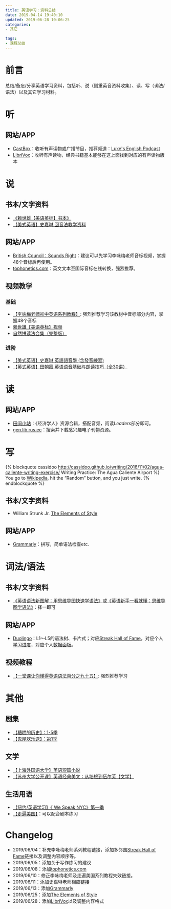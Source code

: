 ```yaml
---
title: 英语学习：资料总结
date: 2019-04-14 19:40:10
updated: 2019-06-28 10:06:25
categories:
- 其它

tags:
- 课程总结
---
```

# 前言
总结/备忘/分享英语学习资料，包括听、说（侧重英音资料收集）、读、写（词法/语法）以及其它学习材料。

<!--more-->
# 听
## 网站/APP
- [CastBox](https://castbox.fm/)：收听有声读物或广播节目，推荐频道：[Luke's English Podcast](https://teacherluke.co.uk/)
- [LibriVox](https://librivox.org/)：收听有声读物，经典书籍基本能够在这上面找到对应的有声读物版本

# 说
## 书本/文字资料
- [《赖世雄【美语英标】书本》](https://book.douban.com/subject/2977637/)
- [【美式英语】史嘉琳 回音法教学资料](http://homepage.ntu.edu.tw/~karchung/miniconversations/MC.htm)

## 网站/APP
- [British Council：Sounds Right](https://www.britishcouncil.org/english/business/apps/sounds-right)：建议可以先学习李咏梅老师音标视频，掌握48个音标后再使用。
- [tophonetics.com](https://tophonetics.com/zh/)：英文文本至国际音标在线转换，强烈推荐。

## 视频教学
### 基础
- [【李咏梅老师初中英语系列教程】](https://www.bilibili.com/video/av29219586/): 强烈推荐学习该教材中音标部分内容，掌握48个音标
- [赖世雄【美语英标】视频](https://www.bilibili.com/video/av18344760)
- [自然拼读法合集（完整版）](https://www.bilibili.com/video/av8909007)

### 进阶
- [【美式英语】史嘉琳 英語語音學 (含發音練習) ](http://ocw.aca.ntu.edu.tw/ntu-ocw/ocw/cou/101S102/1)
- [【英式英语】田朝霞 英语语音基础与朗读技巧（全30讲）](https://www.bilibili.com/video/av22981167)

# 读
## 网站/APP
- [田间小站](https://www.tianfateng.cn/7399.html)：《经济学人》资源合辑，搭配音频，阅读*Leaders*部分即可。
- [gen.lib.rus.ec](http://gen.lib.rus.ec)：搜索并下载感兴趣电子刊物资源。

# 写
{% blockquote cassidoo http://cassidoo.github.io/writing/2016/11/02/agua-caliente-writing-exercise/ Writing Practice: The Agua Caliente Airport %}
You go to [Wikipedia](https://en.wikipedia.org/), hit the “Random” button, and you just write.
{% endblockquote %}

## 书本/文字资料
- William Strunk Jr. [The Elements of Style](https://book.douban.com/subject/1824592/)

## 网站/APP
- [Grammarly](https://app.grammarly.com/)：拼写，简单语法检查etc.

# 词法/语法
## 书本/文字资料
- [《英语语法新图解：用思维导图快速学语法》](https://book.douban.com/subject/30246892/)或[《英语新手一看就懂：思维导图学语法》](https://book.douban.com/subject/30845258/)：择一即可

## 网站/APP
- [Duolingo](https://duolingo.com)：L1～L5的语法树、卡片式；对应[Streak Hall of Fame](https://duome.eu/)，对应个人[学习进度](https://duome.eu/anoni15/progress)，对应个人[数据面板](https://duome.eu/anoni15/)。

## 视频教程
- [【一堂课让你懂得英语语法百分之九十五】](https://www.bilibili.com/video/av47618740): 强烈推荐学习

# 其他
## 剧集
- [【糟糕的历史】：1-5季](https://search.bilibili.com/pgc?keyword=%E7%B3%9F%E7%B3%95%E7%9A%84%E5%8E%86%E5%8F%B2)
- [【鬼屋欢乐送】：第1季](https://search.bilibili.com/all?keyword=%E9%AC%BC%E5%B1%8B%E6%AC%A2%E4%B9%90%E9%80%81)

## 文学
- [【上海外国语大学】英语短篇小说](https://www.bilibili.com/video/av25357215)
- [【苏州大学公开课】英语经典美文：从培根到伍尔芙【文学】](https://www.bilibili.com/video/av8729512)

## 生活用语
- [【纽约/英语学习】《 We Speak NYC》第一季](https://www.bilibili.com/video/av33128510)
- [【走遍美国】](https://www.bilibili.com/video/av11376675/)：可以配合剧本练习

# Changelog
- 2019/06/04：补充李咏梅老师系列教程链接，添加多邻国[Streak Hall of Fame](https://duome.eu/anoni15/progress)链接以及调整内容顺序等。
- 2019/06/05：添加关于写作练习的建议
- 2019/06/08：添加[tophonetics.com](https://tophonetics.com/zh/)
- 2019/06/10：修正李咏梅老师及走遍美国系列教程失效链接。
- 2019/06/11：添加史嘉琳老师相应链接
- 2019/06/13：添加[Grammarly](https://app.grammarly.com/)
- 2019/06/25：添加[The Elements of Style](https://book.douban.com/subject/1824592/)
- 2019/06/28：添加[LibriVox](https://librivox.org/)以及调整内容格式